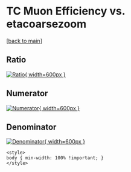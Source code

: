 # TC Muon Efficiency vs. etacoarsezoom

[[back to main](./)]



## Ratio

[![Ratio](../mtv/var/TC_13_eff_etacoarsezoom.png){ width=600px }](../mtv/var/TC_13_eff_etacoarsezoom.pdf)

## Numerator

[![Numerator](../mtv/num/TC_13_eff_etacoarsezoom_num.png){ width=600px }](../mtv/num/TC_13_eff_etacoarsezoom_num.pdf)

## Denominator

[![Denominator](../mtv/den/TC_13_eff_etacoarsezoom_den.png){ width=600px }](../mtv/den/TC_13_eff_etacoarsezoom_den.pdf)


``` {=html}
<style>
body { min-width: 100% !important; }
</style>
```
